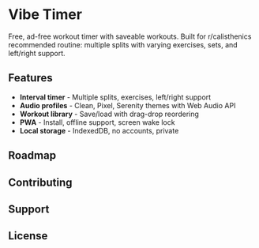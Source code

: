 # Vibe Timer

Free, ad-free workout timer with saveable workouts. Built for r/calisthenics recommended routine: multiple splits with varying exercises, sets, and left/right support.

## Features

- **Interval timer** - Multiple splits, exercises, left/right support
- **Audio profiles** - Clean, Pixel, Serenity themes with Web Audio API
- **Workout library** - Save/load with drag-drop reordering
- **PWA** - Install, offline support, screen wake lock
- **Local storage** - IndexedDB, no accounts, private

## Roadmap

<!-- TODO - AI don't fill this in. -->

## Contributing

## Support

## License
